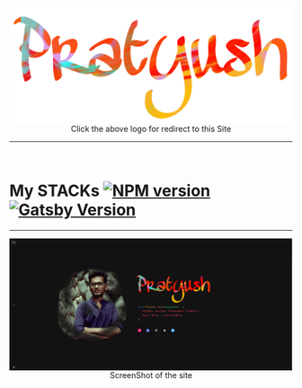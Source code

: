  [<img align='left' alt='pratyush-Online-Resume' src='./staticReadmeData/pratyushTitle.png?raw=true'>][website]


<center>Click the above logo for redirect to this Site</center>

---
<br>

# My STACKs [![NPM version](https://img.shields.io/badge/NODE-v12.18.3-green)](https://nodejs.org/en/) [![Gatsby Version](https://img.shields.io/badge/gatsBy-Letest%20LTS-blue)](https://www.gatsbyjs.org/)

---

 [<img align='left' alt='pratyush-Online-Resume' src='./staticReadmeData/share.png?raw=true'>][website]
 <center>ScreenShot of the site</center>



[website]: https://pratyushsawan.tech